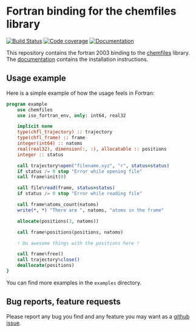 # Fortran binding for the chemfiles library

[![Build Status](https://travis-ci.org/chemfiles/chemfiles.f03.svg?branch=master)](https://travis-ci.org/chemfiles/chemfiles.f03)
[![Code coverage](http://codecov.io/github/chemfiles/chemfiles.f03/coverage.svg?branch=master)](http://codecov.io/github/chemfiles/chemfiles.f03?branch=master)
[![Documentation](https://img.shields.io/badge/docs-latest-brightgreen.svg)](http://chemfiles.github.io/chemfiles.f03/)

This repository contains the fortran 2003 binding to the
[chemfiles](https://github.com/chemfiles/chemfiles) library. The
[documentation](http://chemfiles.github.io/chemfiles.f03/) contains the
installation instructions.

## Usage example

Here is a simple example of how the usage feels in Fortran:

```fortran
program example
    use chemfiles
    use iso_fortran_env, only: int64, real32

    implicit none
    type(chfl_trajectory) :: trajectory
    type(chfl_frame) :: frame
    integer(int64) :: natoms
    real(real32), dimension(:, :), allocatable :: positions
    integer :: status

    call trajectory%open("filename.xyz", "r", status=status)
    if status /= 0 stop "Error while opening file"
    call frame%init(0)

    call file%read(frame, status=status)
    if status /= 0 stop "Error while reading file"

    call frame%atoms_count(natoms)
    write(*, *) "There are ", natoms, "atoms in the frame"

    allocate(positions(3, natoms))

    call frame%positions(positions, natoms)

    ! Do awesome things with the positions here !

    call frame%free()
    call trajectory%close()
    deallocate(positions)
}
```

You can find more examples in the `examples` directory.

## Bug reports, feature requests

Please report any bug you find and any feature you may want as a [github
issue](https://github.com/chemfiles/chemfiles.f03/issues/new).
